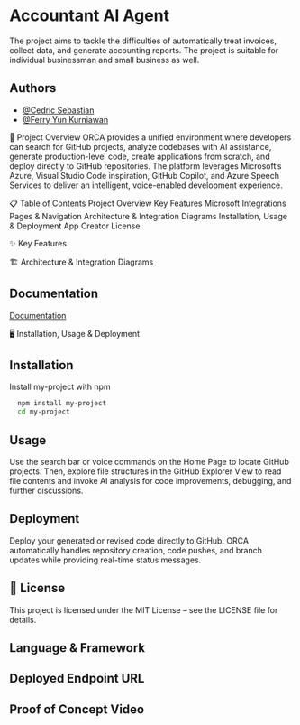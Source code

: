 # Accountant AI Agent

The project aims to tackle the difficulties of automatically treat invoices, collect data, and generate accounting reports. The project is suitable for individual businessman and small business as well.

## Authors

- [@Cedric Sebastian](https://github.com/Cedsbstn)
- [@Ferry Yun Kurniawan](https://github.com/ferryu46)

🚀 Project Overview
ORCA provides a unified environment where developers can search for GitHub projects, analyze codebases with AI assistance, generate production-level code, create applications from scratch, and deploy directly to GitHub repositories. The platform leverages Microsoft’s Azure, Visual Studio Code inspiration, GitHub Copilot, and Azure Speech Services to deliver an intelligent, voice-enabled development experience.

📋 Table of Contents
Project Overview
Key Features
Microsoft Integrations
Pages & Navigation
Architecture & Integration Diagrams
Installation, Usage & Deployment
App Creator
License

✨ Key Features

🏗️ Architecture & Integration Diagrams

## Documentation

[Documentation](https://linktodocumentation)

🖥️ Installation, Usage & Deployment

## Installation

Install my-project with npm

```bash
  npm install my-project
  cd my-project
```

## Usage

Use the search bar or voice commands on the Home Page to locate GitHub projects. Then, explore file structures in the GitHub Explorer View to read file contents and invoke AI analysis for code improvements, debugging, and further discussions.

## Deployment

Deploy your generated or revised code directly to GitHub. ORCA automatically handles repository creation, code pushes, and branch updates while providing real-time status messages.

## 📄 License

This project is licensed under the MIT License – see the LICENSE file for details.

## Language & Framework

## Deployed Endpoint URL

## Proof of Concept Video
